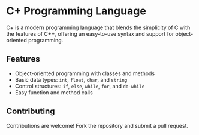 # C+ Programming Language

C+ is a modern programming language that blends the simplicity of C with the features of C++, offering an easy-to-use syntax and support for object-oriented programming.

## Features

- Object-oriented programming with classes and methods
- Basic data types: `int`, `float`, `char`, and `string`
- Control structures: `if`, `else`, `while`, `for`, and `do-while`
- Easy function and method calls

## Contributing

Contributions are welcome! Fork the repository and submit a pull request.
